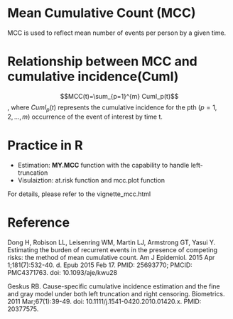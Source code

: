 # Mean Cumulative Count (MCC)
MCC is used to reflect mean number of events per person by a given time. 

# Relationship between MCC and cumulative incidence(CumI)

$$MCC(t)=\sum_{p=1}^{m} CumI_p(t)$$, 
where $CumI_p(t)$ represents the cumulative incidence for the pth $(p=1,2,\dots,m)$ occurrence of the event of interest by time t. 

# Practice in R

* Estimation: **MY.MCC** function with the capability to handle left-truncation
* Visulaiztion: at.risk function and mcc.plot function

For details, please refer to the vignette_mcc.html

# Reference

Dong H, Robison LL, Leisenring WM, Martin LJ, Armstrong GT, Yasui Y. Estimating the burden of recurrent events in the presence of competing risks: the method of mean cumulative count. Am J Epidemiol. 2015 Apr 1;181(7):532-40. d. Epub 2015 Feb 17. PMID: 25693770; PMCID: PMC4371763. doi: 10.1093/aje/kwu28

Geskus RB. Cause-specific cumulative incidence estimation and the fine and gray model under both left truncation and right censoring. Biometrics. 2011 Mar;67(1):39-49. doi: 10.1111/j.1541-0420.2010.01420.x. PMID: 20377575.

